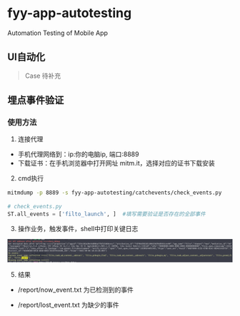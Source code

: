 # fyy-app-autotesting
Automation Testing of Mobile App

## UI自动化
> Case 待补充

## 埋点事件验证
### 使用方法
1.  连接代理

- 手机代理网络到：ip:你的电脑ip, 端口:8889
- 下载证书：在手机浏览器中打开网址 mitm.it，选择对应的证书下载安装

2.  cmd执行
  ```zsh
  mitmdump -p 8889 -s fyy-app-autotesting/catchevents/check_events.py
  ```
  ```python
  # check_events.py
  ST.all_events = ['filto_launch', ]  #填写需要验证是否存在的全部事件
  ```
3.  操作业务，触发事件，shell中打印关键日志

  ![avatar](resource/EventsLog.png)

5.  结果
- /report/now_event.txt 为已检测到的事件

- /report/lost_event.txt 为缺少的事件
